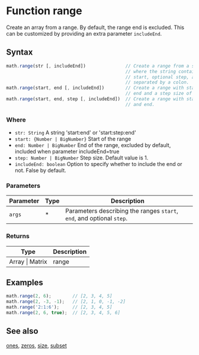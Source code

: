 # Function range

Create an array from a range.
By default, the range end is excluded. This can be customized by providing
an extra parameter `includeEnd`.


## Syntax

```js
math.range(str [, includeEnd])               // Create a range from a string,
                                             // where the string contains the
                                             // start, optional step, and end,
                                             // separated by a colon.
math.range(start, end [, includeEnd])        // Create a range with start and
                                             // end and a step size of 1.
math.range(start, end, step [, includeEnd])  // Create a range with start, step,
                                             // and end.
```

### Where

- `str: String`
  A string 'start:end' or 'start:step:end'
- `start: {Number | BigNumber}`
  Start of the range
- `end: Number | BigNumber`
  End of the range, excluded by default, included when parameter includeEnd=true
- `step: Number | BigNumber`
  Step size. Default value is 1.
- `includeEnd: boolean`
  Option to specify whether to include the end or not. False by default.

### Parameters

Parameter | Type | Description
--------- | ---- | -----------
`args` | * | Parameters describing the ranges `start`, `end`, and optional `step`.

### Returns

Type | Description
---- | -----------
Array &#124; Matrix | range


## Examples

```js
math.range(2, 6);        // [2, 3, 4, 5]
math.range(2, -3, -1);   // [2, 1, 0, -1, -2]
math.range('2:1:6');     // [2, 3, 4, 5]
math.range(2, 6, true);  // [2, 3, 4, 5, 6]
```


## See also

[ones](ones.md),
[zeros](zeros.md),
[size](size.md),
[subset](subset.md)


<!-- Note: This file is automatically generated from source code comments. Changes made in this file will be overridden. -->
